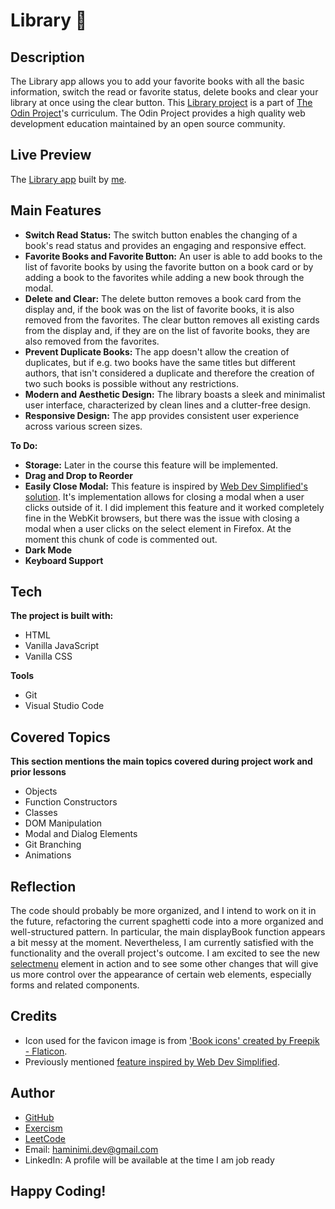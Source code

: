 # Library 📖
## Description
The Library app allows you to add your favorite books with all the basic information, switch the read or favorite status, delete books and clear your library at once using the clear button. This [Library project](https://www.theodinproject.com/lessons/node-path-javascript-library) is a part of [The Odin Project](https://www.theodinproject.com/dashboard)'s curriculum. The Odin Project provides a high quality web development education maintained by an open source community.
## Live Preview
The [Library app](https://haminimi.github.io/library/) built by [me](https://github.com/Haminimi).
## Main Features
- **Switch Read Status:** The switch button enables the changing of a book's read status and provides an engaging and responsive effect.
- **Favorite Books and Favorite Button:** An user is able to add books to the list of favorite books by using the favorite button on a book card or by adding a book to the favorites while adding a new book through the modal.
- **Delete and Clear:** The delete button removes a book card from the display and, if the book was on the list of favorite books, it is also removed from the favorites. The clear button removes all existing cards from the display and, if they are on the list of favorite books, they are also removed from the favorites.
- **Prevent Duplicate Books:** The app doesn't allow the creation of duplicates, but if e.g. two books have the same titles but different authors, that isn't considered a duplicate and therefore the creation of two such books is possible without any restrictions.
- **Modern and Aesthetic Design:** The library boasts a sleek and minimalist user interface, characterized by clean lines and a clutter-free design.
- **Responsive Design:** The app provides consistent user experience across various screen sizes.

**To Do:**
- **Storage:** Later in the course this feature will be implemented.
- **Drag and Drop to Reorder**
- **Easily Close Modal:** This feature is inspired by [Web Dev Simplified's solution](https://blog.webdevsimplified.com/2023-04/html-dialog/). It's implementation allows for closing a modal when a user clicks outside of it. I did implement this feature and it worked completely fine in the WebKit browsers, but there was the issue with closing a modal when a user clicks on the select element in Firefox. At the moment this chunk of code is commented out.
- **Dark Mode**
- **Keyboard Support**
## Tech
**The project is built with:**
- HTML
- Vanilla JavaScript
- Vanilla CSS

**Tools**
- Git
- Visual Studio Code
## Covered Topics
**This section mentions the main topics covered during project work and prior lessons**
- Objects
- Function Constructors
- Classes
- DOM Manipulation
- Modal and Dialog Elements
- Git Branching
- Animations
## Reflection
The code should probably be more organized, and I intend to work on it in the future, refactoring the current spaghetti code into a more organized and well-structured pattern. In particular, the main displayBook function appears a bit messy at the moment. Nevertheless, I am currently satisfied with the functionality and the overall project's outcome. I am excited to see the new [selectmenu](https://open-ui.org/) element in action and to see some other changes that will give us more control over the appearance of certain web elements, especially forms and related components.
## Credits
- Icon used for the favicon image is from ['Book icons' created by Freepik - Flaticon](https://www.flaticon.com/free-icons/book).
- Previously mentioned [feature inspired by Web Dev Simplified](https://blog.webdevsimplified.com/2023-04/html-dialog/).
## Author
- [GitHub](https://github.com/Haminimi)
- [Exercism](https://exercism.org/profiles/Haminimi)
- [LeetCode](https://leetcode.com/Haminimi/)
- Email: haminimi.dev@gmail.com
- LinkedIn: A profile will be available at the time I am job ready
## Happy Coding!